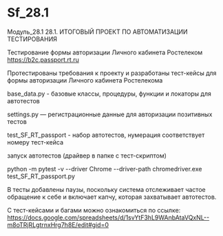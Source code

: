 # Sf_28.1
Модуль_28.1
28.1. ИТОГОВЫЙ ПРОЕКТ ПО АВТОМАТИЗАЦИИ ТЕСТИРОВАНИЯ

Тестирование формы авторизации Личного кабинета Ростелеком https://b2c.passport.rt.ru

Протестированы требования к проекту и разработаны тест-кейсы для формы авторизации Личного кабинета Ростелекома

base_data.py - базовые классы, процедуры, функции и локаторы для автотестов

settings.py — регистрационные данные для авторизации позитивных тестов

test_SF_RT_passport - набор автотестов, нумерация соответствует номеру тест-кейса

запуск автотестов (драйвер в папке с тест-скриптом)

python -m pytest -v --driver Chrome --driver-path chromedriver.exe test_SF_RT_passport.py

В тесты добавлены паузы, поскольку система отслеживает частое обращение к себе и включает капчу, которая захватывает автотестов.

C тест-кейсами и багами можно ознакомиться по ссылке:
https://docs.google.com/spreadsheets/d/1svYtF3hL9WAnbAtaVQxNL--m8oTRjRLgtrnxHrg7h8E/edit#gid=0
